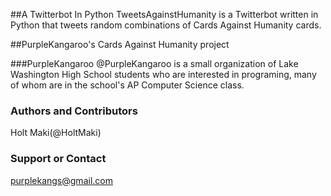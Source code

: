 ##A Twitterbot In Python
TweetsAgainstHumanity is a Twitterbot written in Python that tweets random combinations of Cards Against Humanity cards.

##PurpleKangaroo's Cards Against Humanity project

###PurpleKangaroo
@PurpleKangaroo is a small organization of Lake Washington High School students who are interested in programing, many of whom are in the school's AP Computer Science class.

### Authors and Contributors
Holt Maki(@HoltMaki)

### Support or Contact
purplekangs@gmail.com
